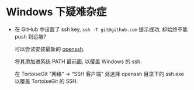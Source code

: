 # Windows 下疑难杂症

* 在 GitHub 中设置了 ssh key,  `ssh -T git@github.com` 提示成功, 却始终不能 push 到远端?

    可以尝试安装最新的 [openssh](https://github.com/PowerShell/Win32-OpenSSH/releases).

    将其添加进系统 PATH 最前面, 以覆盖 Windows 的 ssh.

    在 TortoiseGit "网络” → “SSH 客户端” 处选择 openssh 目录下的 ssh.exe 以覆盖 TortoiseGit 的 SSH.
